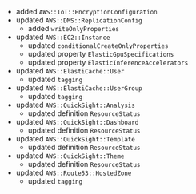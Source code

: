 - added `AWS::IoT::EncryptionConfiguration`
- updated `AWS::DMS::ReplicationConfig`
  - added `writeOnlyProperties`
- updated `AWS::EC2::Instance`
  - updated `conditionalCreateOnlyProperties`
  - updated property `ElasticGpuSpecifications`
  - updated property `ElasticInferenceAccelerators`
- updated `AWS::ElastiCache::User`
  - updated `tagging`
- updated `AWS::ElastiCache::UserGroup`
  - updated `tagging`
- updated `AWS::QuickSight::Analysis`
  - updated definition `ResourceStatus`
- updated `AWS::QuickSight::Dashboard`
  - updated definition `ResourceStatus`
- updated `AWS::QuickSight::Template`
  - updated definition `ResourceStatus`
- updated `AWS::QuickSight::Theme`
  - updated definition `ResourceStatus`
- updated `AWS::Route53::HostedZone`
  - updated `tagging`

